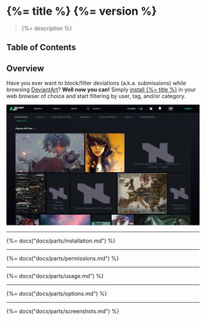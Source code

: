 # {%= title %} {%= version %}

> {%= description %}

## Table of Contents

<!-- toc -->

## Overview

Have you ever want to block/filter deviations (a.k.a. submissions) while browsing [DeviantArt](https://www.deviantart.com)? **Well now you can!** Simply [install {%= title %}](#installation) in your web browser of choice and start filtering by user, tag, and/or category.

![{%= title %} Promotional Image](https://raw.githubusercontent.com/rthaut/deviantART-Filter/master/screenshots/Promo.png)

* * *

{%= docs("docs/parts/installation.md") %}

* * *

{%= docs("docs/parts/permissions.md") %}

* * *

{%= docs("docs/parts/usage.md") %}

* * *

{%= docs("docs/parts/options.md") %}

* * *

{%= docs("docs/parts/screenshots.md") %}
